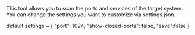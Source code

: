 This tool allows you to scan the ports and services of the target system. You can change the settings you want to customize via settings.json.

default settings
~
{
    "port": 1024,
    "show-closed-ports": false,
    "save":false
}

